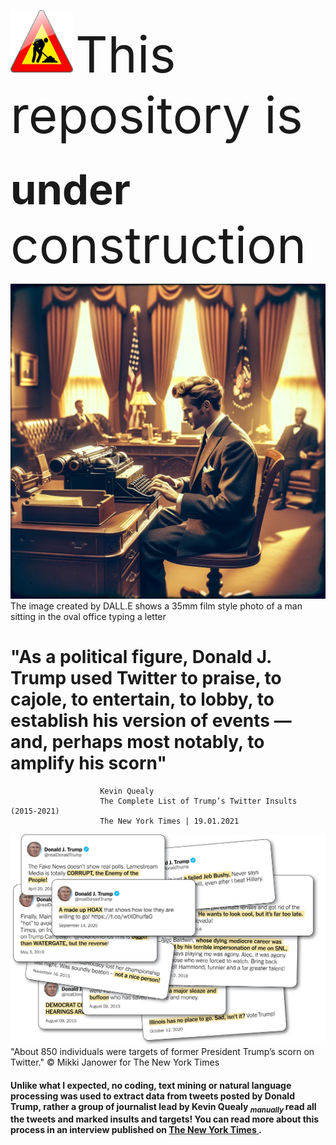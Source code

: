 <!-- <img src="https://github.com/Htbibalan/PYTHON_COURSE_2024/blob/main/source/construct.webp" width="100" height="100" alt="Icon" title="Icon Title"> This repository is <sub>***under*** </sub> construction  -->

<img src="https://github.com/Htbibalan/PYTHON_COURSE_2024/blob/main/source/construct.webp" width="100" height="100" alt="Icon" title="Icon Title"> <span style="font-size: 80px;">This repository is <sub><b>under</b></sub> construction</span>





![Banner Image](https://github.com/Htbibalan/PYTHON_COURSE_2024/blob/main/source/trump_old.webp)
The image created by DALL.E shows a 35mm film style photo of a man sitting in the oval office typing a letter

# "As a political figure, Donald J. Trump used Twitter to praise, to cajole, to entertain, to lobby,  to establish his version of events — and, perhaps most notably, to amplify his scorn"
                        Kevin Quealy
                        The Complete List of Trump’s Twitter Insults (2015-2021)
                        The New York Times | 19.01.2021


![the new york times](https://github.com/Htbibalan/PYTHON_COURSE_2024/blob/main/source/0126_ittart-jumbo.webp)
"About 850 individuals were targets of former President Trump’s scorn on Twitter."
© Mikki Janower for The New York Times
#### Unlike what I expected, no coding, text mining or natural language processing was used to extract data from tweets posted by Donald Trump, rather a group of journalist lead by Kevin Quealy <sub>***manually*** </sub> read all the tweets and marked insults and targets! You can read more about this process in an interview published on [The New York Times ](https://www.nytimes.com/2021/01/26/insider/Trump-twitter-insults-list.html).

